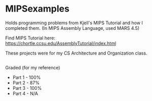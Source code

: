# MIPSexamples
Holds programming problems from Kjell's MIPS Tutorial and how I completed them. (In MIPS Assembly Language, used MARS 4.5)

Find MIPS Tutorial here: https://chortle.ccsu.edu/AssemblyTutorial/index.html

These projects were for my CS Architecture and Organization class.

##

Graded (for my reference)
- Part 1 - 100%
- Part 2 - 87%
- Part 3 - 100%
- Part 4 - N/A
